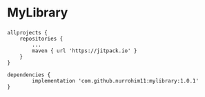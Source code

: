 # MyLibrary #

###
    allprojects {
        repositories {
            ...
            maven { url 'https://jitpack.io' }
        }
    }
    
    dependencies {
            implementation 'com.github.nurrohim11:mylibrary:1.0.1'
    }
###
